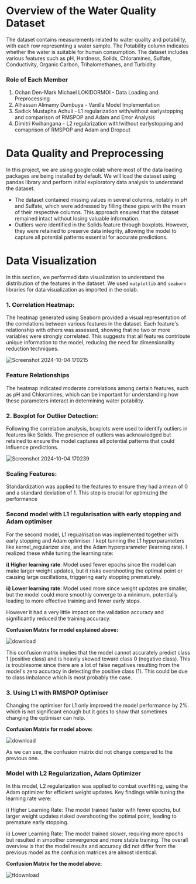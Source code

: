 ﻿# **Overview of the Water Quality Dataset**
The dataset contains measurements related to water quality and potability, with each row representing a water sample. The Potability column indicates whether the water is suitable for human consumption. The dataset includes various features such as pH, Hardness, Solids, Chloramines, Sulfate, Conductivity, Organic Carbon, Trihalomethanes, and Turbidity.

### **Role of Each Member**
1. Ochan Den-Mark Michael LOKIDORMOI - Data Loading and Preprocessing
2. Alhassan Alimamy Dumbuya - Vanilla Model Implementation
3. Sadick Mustapha Achuli - L1 regularization with/without earlystopping and comparison of RMSPOP and Adam and Error Analysis
4. Dimitri Kwihangana - L2 regularization with/without earlystopping and comaprison of RMSPOP and Adam and Dropout

# **Data Quality and Preprocessing**
In this project, we are using google colab where most of the data loading packages are being installed by default.
We will load the dataset using pandas library and perform initial exploratory data analysis to understand the dataset.

- The dataset contained missing values in several columns, notably in pH and Sulfate, which were addressed by
filling these gaps with the mean of their respective columns. This approach ensured that the dataset remained intact
without losing valuable information.
- Outliers were identified in the Solids feature through boxplots. However, they were retained to preserve data integrity,
  allowing the model to capture all potential patterns essential for accurate predictions.

# **Data Visualization**
In this section, we performed data visualization to understand the distribution of the features in the dataset.
We used `matplotlib` and `seaborn` libraries for data visualization as imported in the colab.

### **1. Correlation Heatmap:**
The heatmap generated using Seaborn provided a visual representation of the correlations between
various features in the dataset. 
Each feature's relationship with others was assessed, showing that no two or more variables were strongly correlated. 
This suggests that all features contribute unique information to the model, reducing the need for dimensionality reduction techniques.

![Screenshot 2024-10-04 170215](https://github.com/user-attachments/assets/8b6e9b9e-fb7c-4b52-bb1f-0e68023cf48e)

### **Feature Relationships**
The heatmap indicated moderate correlations among certain features, such as pH and Chloramines,
which can be important for understanding how these parameters interact in determining water potability.

### **2. Boxplot for Outlier Detection:**
Following the correlation analysis, boxplots were used to identify outliers in features like Solids.
The presence of outliers was acknowledged but retained to ensure the model captures all potential patterns that could influence predictions.

![Screenshot 2024-10-04 170239](https://github.com/user-attachments/assets/560049f1-5585-42ab-91a4-dd0816e1271f)

### **Scaling Features:**
Standardization was applied to the features to ensure they had a mean of 0 and a standard deviation of 1. 
This step is crucial for optimizing the performance 

### **Second model with L1 regularisation with early stopping and Adam optimiser**
For the second model, L1 regualrisation was implemented together with early stopping and Adam optimiser. I kept tunning the L1 hyperparameters like kernel_regularizer size, and the Adam hyperparameter (learning rate). I realized these while tuning the learning rate:

**i) Higher learning rate**: Model used fewer epochs since the model can make larger weight updates, but it risks overshooting the optimal point or causing large oscillations, triggering early stopping prematurely.

**ii) Lower learning rate**: Model used more since weight updates are smaller, but the model could more smoothly converge to a minimum, potentially leading to more effective training and fewer early stops.

However it had a very little impact on the validation accuracy and significantly reduced the training accuracy.

**Confusion Matrix for model explained above:**

![download](https://github.com/user-attachments/assets/3a4ed90b-2c52-497e-a882-d3f99ff166ff)

This confusion matrix implies that the model cannot accurately predict class 1 (positive class) and is heavily skewed toward class 0 (negative class). This is troublesome since there are a lot of false negatives resulting from the model's zero accuracy in detecting the positive class (1). This could be due to class imbalance which is most probably the case. 

### **3. Using L1 with RMSPOP Optimiser**

Changing the optimiser for L1 only improved the model performance by 2%. which is not significant enough but it goes to show that sometimes changing the optimiser can help.

**Confusion Matrix for model above:**

![download](https://github.com/user-attachments/assets/3a4ed90b-2c52-497e-a882-d3f99ff166ff)

As we can see, the confusion matrix did not change compared to the previous one.

### **Model with L2 Regularization, Adam Optimizer**

In this model, L2 regularization was applied to combat overfitting, using the Adam optimizer for efficient weight updates. Key findings while tuning the learning rate were:

i) Higher Learning Rate: The model trained faster with fewer epochs, but larger weight updates risked overshooting the optimal point, leading to premature early stopping.

ii) Lower Learning Rate: The model trained slower, requiring more epochs but resulted in smoother convergence and more stable training.
The overall overview is that the model results and accuracy did not differ from the previous model as the confusion matrices are almost identical. 

**Confusion Matrix for the model above:**

![tfdownload](https://github.com/user-attachments/assets/4c394239-f9ef-42f0-bdeb-69f51fa66763)

